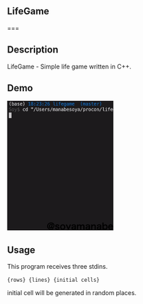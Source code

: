 ## LifeGame
===
## Description

LifeGame - Simple life game written in C++.

## Demo
![lifefgame](./imgs/lifegame.gif)

## Usage
This program receives three stdins.
```
{rows} {lines} {initial cells}
```

initial cell will be generated in random places.